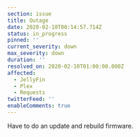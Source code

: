 ```yaml
---
section: issue
title: Outage
date: 2020-02-10T00:14:57.714Z
status: in_progress
pinned: ''
current_severity: down
max_severity: down
duration: ''
resolved_on: 2020-02-10T01:00:00.000Z
affected:
  - JellyFin
  - Plex
  - Requests
twitterFeed: ''
enableComments: true
---
```

Have to do an update and rebuild firmware.
